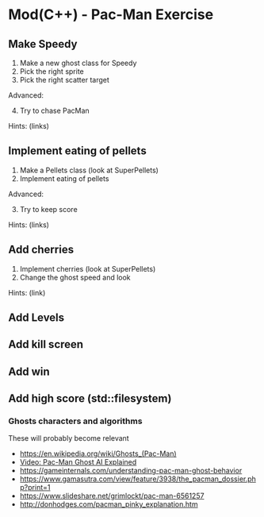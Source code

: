 # Mod(C++) - Pac-Man Exercise

## Make Speedy

1) Make a new ghost class for Speedy
2) Pick the right sprite
3) Pick the right scatter target

Advanced:

4) Try to chase PacMan

Hints: (links)

## Implement eating of pellets

1) Make a Pellets class (look at SuperPellets)
2) Implement eating of pellets

Advanced:

3) Try to keep score

Hints: (links)

## Add cherries

1) Implement cherries (look at SuperPellets)
2) Change the ghost speed and look

Hints: (link)

## Add Levels

## Add kill screen

## Add win

## Add high score (std::filesystem)

### Ghosts characters and algorithms
These will probably become relevant
* https://en.wikipedia.org/wiki/Ghosts_(Pac-Man)
* [Video: Pac-Man Ghost AI Explained](https://youtu.be/ataGotQ7ir8)
* https://gameinternals.com/understanding-pac-man-ghost-behavior
* https://www.gamasutra.com/view/feature/3938/the_pacman_dossier.php?print=1
* https://www.slideshare.net/grimlockt/pac-man-6561257
* http://donhodges.com/pacman_pinky_explanation.htm
